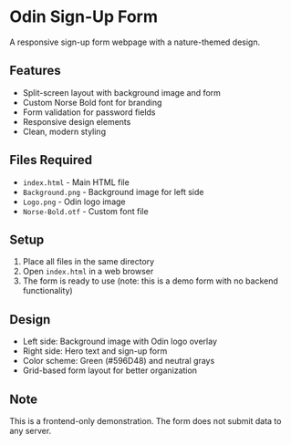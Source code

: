 # Odin Sign-Up Form

A responsive sign-up form webpage with a nature-themed design.

## Features

- Split-screen layout with background image and form
- Custom Norse Bold font for branding
- Form validation for password fields
- Responsive design elements
- Clean, modern styling

## Files Required

- `index.html` - Main HTML file
- `Background.png` - Background image for left side
- `Logo.png` - Odin logo image
- `Norse-Bold.otf` - Custom font file

## Setup

1. Place all files in the same directory
2. Open `index.html` in a web browser
3. The form is ready to use (note: this is a demo form with no backend functionality)

## Design

- Left side: Background image with Odin logo overlay
- Right side: Hero text and sign-up form
- Color scheme: Green (#596D48) and neutral grays
- Grid-based form layout for better organization

## Note

This is a frontend-only demonstration. The form does not submit data to any server.

